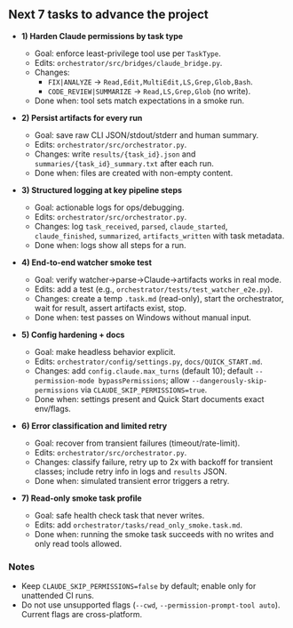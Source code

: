 ## Next 7 tasks to advance the project

- **1) Harden Claude permissions by task type**
  - Goal: enforce least-privilege tool use per `TaskType`.
  - Edits: `orchestrator/src/bridges/claude_bridge.py`.
  - Changes:
    - `FIX|ANALYZE` → `Read,Edit,MultiEdit,LS,Grep,Glob,Bash`.
    - `CODE_REVIEW|SUMMARIZE` → `Read,LS,Grep,Glob` (no write).
  - Done when: tool sets match expectations in a smoke run.

- **2) Persist artifacts for every run**
  - Goal: save raw CLI JSON/stdout/stderr and human summary.
  - Edits: `orchestrator/src/orchestrator.py`.
  - Changes: write `results/{task_id}.json` and `summaries/{task_id}_summary.txt` after each run.
  - Done when: files are created with non-empty content.

- **3) Structured logging at key pipeline steps**
  - Goal: actionable logs for ops/debugging.
  - Edits: `orchestrator/src/orchestrator.py`.
  - Changes: log `task_received`, `parsed`, `claude_started`, `claude_finished`, `summarized`, `artifacts_written` with task metadata.
  - Done when: logs show all steps for a run.

- **4) End-to-end watcher smoke test**
  - Goal: verify watcher→parse→Claude→artifacts works in real mode.
  - Edits: add a test (e.g., `orchestrator/tests/test_watcher_e2e.py`).
  - Changes: create a temp `.task.md` (read-only), start the orchestrator, wait for result, assert artifacts exist, stop.
  - Done when: test passes on Windows without manual input.

- **5) Config hardening + docs**
  - Goal: make headless behavior explicit.
  - Edits: `orchestrator/config/settings.py`, `docs/QUICK_START.md`.
  - Changes: add `config.claude.max_turns` (default 10); default `--permission-mode bypassPermissions`; allow `--dangerously-skip-permissions` via `CLAUDE_SKIP_PERMISSIONS=true`.
  - Done when: settings present and Quick Start documents exact env/flags.

- **6) Error classification and limited retry**
  - Goal: recover from transient failures (timeout/rate-limit).
  - Edits: `orchestrator/src/orchestrator.py`.
  - Changes: classify failure, retry up to 2x with backoff for transient classes; include retry info in logs and `results` JSON.
  - Done when: simulated transient error triggers a retry.

- **7) Read-only smoke task profile**
  - Goal: safe health check task that never writes.
  - Edits: add `orchestrator/tasks/read_only_smoke.task.md`.
  - Done when: running the smoke task succeeds with no writes and only read tools allowed.

### Notes
- Keep `CLAUDE_SKIP_PERMISSIONS=false` by default; enable only for unattended CI runs.
- Do not use unsupported flags (`--cwd`, `--permission-prompt-tool auto`). Current flags are cross-platform.


